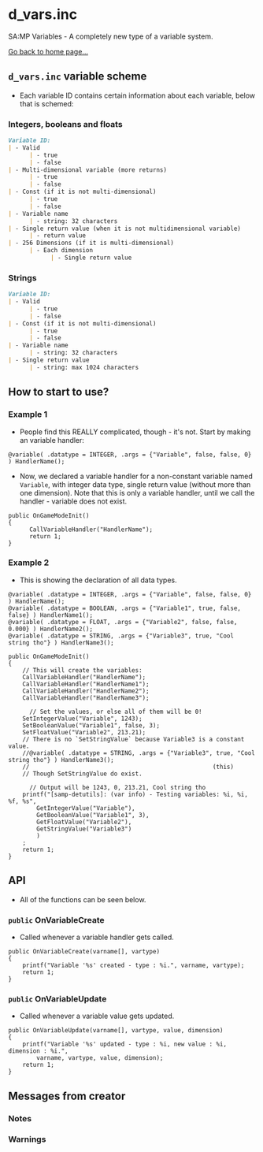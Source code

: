 # d_vars.inc
SA:MP Variables - A completely new type of a variable system.

[Go back to home page...](README.md)
## `d_vars.inc` variable scheme
- Each variable ID contains certain information about each variable, below that is schemed:
### Integers, booleans and floats
```md
Variable ID:
| - Valid
      | - true 
      | - false
| - Multi-dimensional variable (more returns)
      | - true
      | - false
| - Const (if it is not multi-dimensional)
      | - true
      | - false
| - Variable name
      | - string: 32 characters
| - Single return value (when it is not multidimensional variable)
      | - return value
| - 256 Dimensions (if it is multi-dimensional)
      | - Each dimension
            | - Single return value
```
### Strings
```md
Variable ID:
| - Valid
      | - true
      | - false
| - Const (if it is not multi-dimensional)
      | - true
      | - false
| - Variable name
      | - string: 32 characters
| - Single return value
      | - string: max 1024 characters
```
## How to start to use?
### Example 1
- People find this REALLY complicated, though - it's not. Start by making an variable handler:

```pawn
@variable( .datatype = INTEGER, .args = {"Variable", false, false, 0} ) HandlerName();
```
- Now, we declared a variable handler for a non-constant variable named `Variable`, with integer data type, single return value (without more than one dimension). Note that this is only a variable handler, until we call the handler - variable does not exist.

```pawn
public OnGameModeInit()
{
      CallVariableHandler("HandlerName");
      return 1;
}
```
### Example 2
- This is showing the declaration of all data types.

```pawn
@variable( .datatype = INTEGER, .args = {"Variable", false, false, 0} ) HandlerName();
@variable( .datatype = BOOLEAN, .args = {"Variable1", true, false, false} ) HandlerName1();
@variable( .datatype = FLOAT, .args = {"Variable2", false, false, 0.000} ) HandlerName2();
@variable( .datatype = STRING, .args = {"Variable3", true, "Cool string tho"} ) HandlerName3();

public OnGameModeInit()
{
    // This will create the variables:
    CallVariableHandler("HandlerName");
    CallVariableHandler("HandlerName1");
    CallVariableHandler("HandlerName2");
    CallVariableHandler("HandlerName3");

      // Set the values, or else all of them will be 0!
    SetIntegerValue("Variable", 1243);
    SetBooleanValue("Variable1", false, 3);
    SetFloatValue("Variable2", 213.21);
    // There is no `SetStringValue` because Variable3 is a constant value.
    //@variable( .datatype = STRING, .args = {"Variable3", true, "Cool string tho"} ) HandlerName3();
    //                                                    (this)
    // Though SetStringValue do exist.
      
      // Output will be 1243, 0, 213.21, Cool string tho
    printf("[samp-detutils]: (var info) - Testing variables: %i, %i, %f, %s",
        GetIntegerValue("Variable"),
        GetBooleanValue("Variable1", 3),
        GetFloatValue("Variable2"),
        GetStringValue("Variable3")
        )
    ;
    return 1;
}
```
## API
- All of the functions can be seen below.

### `public` OnVariableCreate
- Called whenever a variable handler gets called.
```pawn
public OnVariableCreate(varname[], vartype)
{
    printf("Variable '%s' created - type : %i.", varname, vartype);
    return 1;
}
```
### `public` OnVariableUpdate
- Called whenever a variable value gets updated.
```pawn
public OnVariableUpdate(varname[], vartype, value, dimension)
{
    printf("Variable '%s' updated - type : %i, new value : %i, dimension : %i.", 
        varname, vartype, value, dimension);
    return 1;
}
```
## Messages from creator
### Notes
### Warnings
